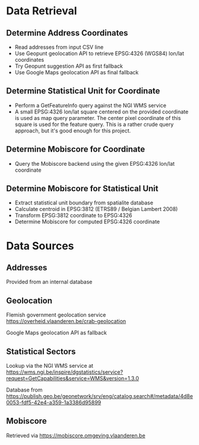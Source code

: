 # Data Retrieval

## Determine Address Coordinates

- Read addresses from input CSV line
- Use Geopunt geolocation API to retrieve EPSG:4326 (WGS84) lon/lat coordinates
- Try Geopunt suggestion API as first fallback
- Use Google Maps geolocation API as final fallback

## Determine Statistical Unit for Coordinate

- Perform a GetFeatureInfo query against the NGI WMS service
- A small EPSG:4326 lon/lat square centered on the provided coordinate is used as map query parameter. The center pixel coordinate of this square is used for the feature query. This is a rather crude query approach, but it's good enough for this project.

## Determine Mobiscore for Coordinate

- Query the Mobiscore backend using the given EPSG:4326 lon/lat coordinate

## Determine Mobiscore for Statistical Unit

- Extract statistical unit boundary from spatialite database
- Calculate centroid in EPSG:3812 (ETRS89 / Belgian Lambert 2008)
- Transform EPSG:3812 coordinate to EPSG:4326
- Determine Mobiscore for computed EPSG:4326 coordinate

# Data Sources

## Addresses

Provided from an internal database

## Geolocation

Flemish government geolocation service https://overheid.vlaanderen.be/crab-geolocation

Google Maps geolocation API as fallback 

## Statistical Sectors

Lookup via the NGI WMS service at https://wms.ngi.be/inspire/dgstatistics/service?request=GetCapabilities&service=WMS&version=1.3.0

Database from https://publish.geo.be/geonetwork/srv/eng/catalog.search#/metadata/4d8e0053-fdf5-42e4-a359-1a3386d95899

## Mobiscore

Retrieved via https://mobiscore.omgeving.vlaanderen.be